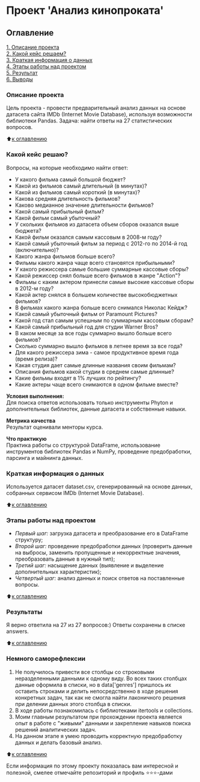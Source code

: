 

# Проект 'Анализ кинопроката'

## Оглавление  
[1. Описание проекта](https://github.com/VictoriaBakulina/sf_data_science/tree/main/project_0/README.md#Описание-проекта)  
[2. Какой кейс решаем?](https://github.com/VictoriaBakulina/sf_data_science/tree/main/project_0/README.md#Какой-кейс-решаю?)  
[3. Краткая информация о данных](https://github.com/VictoriaBakulina/sf_data_science/tree/main/project_0/README.md#Краткая-информация-о-данных)  
[4. Этапы работы над проектом](https://github.com/VictoriaBakulina/sf_data_science/tree/main/project_0/README.md#Этапы-работы-над-проектом)  
[5. Результат](https://github.com/VictoriaBakulina/sf_data_science/tree/main/project_0/README.md#Результат)    
[6. Выводы](https://github.com/VictoriaBakulina/sf_data_science/tree/main/project_0/README.md#Немного-саморефлексии) 

### Описание проекта    
Цель проекта - провести предварительный анализ данных на основе датасета сайта IMDb (Internet Movie Database), используя возможности библиотеки Pandas.
Задача: найти ответы на 27 статистических вопросов.

:arrow_up:[к оглавлению](https://github.com/VictoriaBakulina/sf_data_science/tree/main/project_0/README.md#Оглавление)


### Какой кейс решаю?    
Вопросы, на которые необходимо найти ответ:
- У какого фильма самый большой бюджет?
- Какой из фильмов самый длительный (в минутах)?
- Какой из фильмов самый короткий (в минутах)?
- Какова средняя длительность фильмов?
- Каково медианное значение длительности фильмов?
- Какой самый прибыльный фильм?
- Какой фильм самый убыточный?
- У скольких фильмов из датасета объем сборов оказался выше бюджета?
- Какой фильм оказался самым кассовым в 2008-м году?
- Какой самый убыточный фильм за период с 2012-го по 2014-й год (включительно)?
- Какого жанра фильмов больше всего?
- Фильмы какого жанра чаще всего становятся прибыльными?
- У какого режиссера самые большие суммарные кассовые сборы?
- Какой режиссер снял больше всего фильмов в жанре "Action"?
- Фильмы с каким актером принесли самые высокие кассовые сборы в 2012-м году?
- Какой актер снялся в большем количестве высокобюджетных фильмов?
- В фильмах какого жанра больше всего снимался Николас Кейдж?
- Какой самый убыточный фильм от Paramount Pictures?
- Какой год стал самым успешным по суммарным кассовым сборам?
- Какой самый прибыльный год для студии Warner Bros?
- В каком месяце за все годы суммарно вышло больше всего фильмов?
- Сколько суммарно вышло фильмов в летнее время за все года?
- Для какого режиссера зима - самое продуктивное время года (время релиза)?
- Какая студия дает самые длинные названия своим фильмам?
- Описания фильмов какой студии в среднем самые длинные?
- Какие фильмы входят в 1% лучших по рейтингу?
- Какие актеры чаще всего снимаются в одном фильме вместе?

**Условия выполнения:**  
  Для поиска ответов использовать только инструменты Phyton и дополнительных библиотек, данные датасета и собственные навыки.

**Метрика качества**     
Результат оценивали менторы курса.

**Что практикую**     
Практика работы со структурой DataFrame, использование инструментов библиотек Pandas и NumPy, проведение предобработки, парсинга и майнинга данных.


### Краткая информация о данных
Используется датасет dataset.csv, сгенерированный на основе данных, собранных сервисом IMDb (Internet Movie Database).
  
:arrow_up:[к оглавлению](https://github.com/VictoriaBakulina/sf_data_science/tree/main/project_0/README.md#Оглавление)


### Этапы работы над проектом  
- *Первый шаг:* загрузка датасета и преобразование его в DataFrame структуру;
- *Второй шаг:* проведение предобработки данных (проверить данные на выбросы, заменить пропущенные и некорректные значения, преобразовать данные в нужный тип);
- *Третий шаг:* насыщение данных (выявление и выделение дополнительных характеристик);
- *Четвертый шаг:* анализ данных и поиск ответов на поставленные вопросы.



:arrow_up:[к оглавлению](https://github.com/VictoriaBakulina/sf_data_science/tree/main/project_0/README.md#Оглавление)


### Результаты  
Я верно ответила на 27 из 27 вопросов:) Ответы сохранены в списке answers. 


:arrow_up:[к оглавлению](https://github.com/VictoriaBakulina/sf_data_science/tree/main/project_0/README.md#Оглавление)


### Немного саморефлексии 
 
1. Не получилось привести все столбцы со строковыми неразделенными данными к одному виду. Во всех таких столбцах данные оформила в списки, но в data['genres'] пришлось их оставить строками и делить непосредственно в ходе решения конкретных задач, так как не смогла найти лаконичного решения при делении данных этого столбца в списки.
2. В ходе работы познакомилась с библиотеками itertools и collections.
3. Моим главным результатом при прохождении проекта является опыт в работе с "живыми" данными и закрепление навыков поиска решений аналитических задач.
4. На данном этапе я умею проводить корректную предобработку данных и делать базовый анализ.

:arrow_up:[к оглавлению](https://github.com/VictoriaBakulina/sf_data_science/tree/main/project_0/README.md#Оглавление)


Если информация по этому проекту показалась вам интересной и полезной, смелее отмечайте репозиторий и профиль ⭐️⭐️⭐️-дами